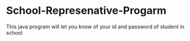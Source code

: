 # School-Represenative-Progarm
This java program will let you know of your id and password of student in school
